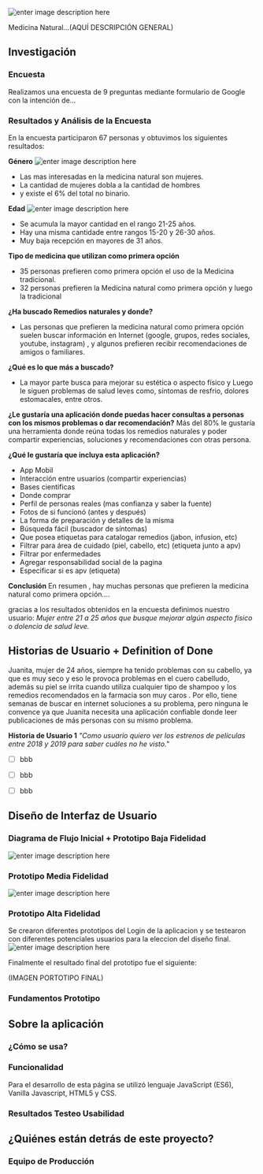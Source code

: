 ![enter image description here](http://subirimagen.me/uploads/20190207185555.png)

  Medicina Natural...(AQUÍ DESCRIPCIÓN GENERAL)

  

## Investigación
 

### Encuesta
 
Realizamos una encuesta de 9 preguntas mediante formulario de Google con la intención de...

  

### Resultados y Análisis de la Encuesta

En la encuesta participaron 67 personas y obtuvimos los siguientes resultados:

**Género**
![enter image description here](http://subirimagen.me/uploads/20190207193217.png)

- Las mas interesadas en la medicina natural son mujeres.
- La cantidad de mujeres dobla a la cantidad de hombres
- y existe el 6% del total no binario.



**Edad**
![enter image description here](http://subirimagen.me/uploads/20190207193739.png)

- Se acumula la mayor cantidad en el rango 21-25 años.
- Hay una misma cantidade entre rangos 15-20 y 26-30 años.
- Muy baja recepción en mayores de 31 años.

**Tipo de medicina que utilizan como primera opción**
- 35 personas prefieren como primera opción el uso de la Medicina tradicional.
- 32 personas prefieren la Medicina natural como primera opción y luego la tradicional

**¿Ha buscado Remedios naturales y donde?**

- Las personas que prefieren la medicina natural como primera opción suelen buscar  información en Internet (google, grupos, redes sociales, youtube, instagram) , y algunos prefieren recibir recomendaciones de amigos o familiares.

**¿Qué es lo que más a buscado?**
- La mayor parte busca para mejorar su estética o aspecto físico y Luego le siguen problemas de salud leves como, síntomas de resfrio, dolores estomacales, entre otros.

**¿Le gustaría una aplicación donde puedas hacer consultas a personas con los mismos problemas o dar recomendación?**
Más del 80% le gustaría una herramienta donde reúna todas los remedios naturales y poder compartir experiencias, soluciones y recomendaciones   con otras persona.

**¿Qué le gustaría que incluya esta aplicación?**
- App Mobil
- Interacción entre usuarios (compartir experiencias)
- Bases cientificas
- Donde comprar
- Perfil de personas reales (mas confianza y saber la fuente)
- Fotos de si funcionó (antes y después)
- La forma de preparación y detalles de la misma
- Búsqueda fácil (buscador de síntomas)
- Que posea etiquetas para catalogar remedios (jabon, infusion, etc)
- Filtrar para área de cuidado (piel, cabello, etc) (etiqueta junto a apv)
- Filtrar por enfermedades
- Agregar responsabilidad social de la pagina
- Especificar si es apv (etiqueta)




**Conclusión**
En resumen , hay muchas personas que prefieren la medicina natural como primera opción....

gracias a los resultados obtenidos en la encuesta definimos nuestro usuario:
*Mujer entre 21 a 25 años que busque mejorar algún aspecto físico o dolencia de salud leve.*

   

## Historias de Usuario + Definition of Done

  

Juanita, mujer de 24 años, siempre ha tenido problemas con su cabello, ya que es muy seco y eso le provoca problemas en el cuero cabelludo, además su piel se irrita cuando utiliza cualquier tipo de shampoo y los remedios recomendados en la farmacia son muy caros . Por ello, tiene semanas de buscar en internet soluciones a su problema, pero ninguna le convence ya que Juanita necesita una aplicación confiable donde leer publicaciones de más personas con su mismo problema.
 


**Historia de Usuario 1**
_"Como usuario quiero ver los estrenos de películas entre 2018 y 2019 para saber cuáles no he visto."_

- [ ] bbb

- [ ] bbb

- [ ] bbb

  
  
  
  

## Diseño de Interfaz de Usuario

  

### Diagrama de Flujo Inicial + Prototipo Baja Fidelidad

  
![enter image description here](http://subirimagen.me/uploads/20190208105025.png)

  

### Prototipo Media Fidelidad

![enter image description here](http://subirimagen.me/uploads/20190207205501.png)

### Prototipo Alta Fidelidad

Se crearon diferentes prototipos del Login de la aplicacion y se testearon con diferentes potenciales usuarios para la eleccion del diseño final.
![enter image description here](http://subirimagen.me/uploads/20190207210304.png)

Finalmente el resultado final del prototipo fue el siguiente:

(IMAGEN PORTOTIPO FINAL)

### Fundamentos Prototipo

  

## Sobre la aplicación

  

### ¿Cómo se usa?

  

### Funcionalidad

Para el desarrollo de esta página se utilizó lenguaje JavaScript (ES6), Vanilla Javascript, HTML5 y CSS.

  

### Resultados Testeo Usabilidad

  
  

## ¿Quiénes están detrás de este proyecto?

  

### Equipo de Producción